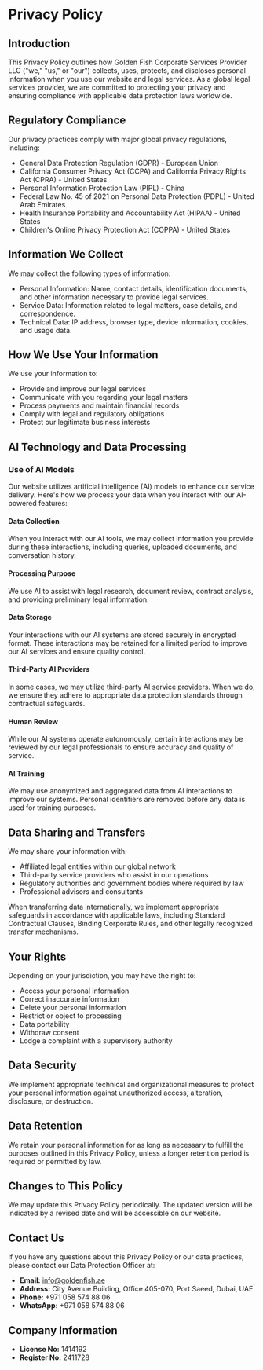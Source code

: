 # Privacy Policy

## Introduction

This Privacy Policy outlines how Golden Fish Corporate Services Provider LLC ("we," "us," or "our") collects, uses, protects, and discloses personal information when you use our website and legal services. As a global legal services provider, we are committed to protecting your privacy and ensuring compliance with applicable data protection laws worldwide.

## Regulatory Compliance

Our privacy practices comply with major global privacy regulations, including:

- General Data Protection Regulation (GDPR) - European Union
- California Consumer Privacy Act (CCPA) and California Privacy Rights Act (CPRA) - United States
- Personal Information Protection Law (PIPL) - China
- Federal Law No. 45 of 2021 on Personal Data Protection (PDPL) - United Arab Emirates
- Health Insurance Portability and Accountability Act (HIPAA) - United States
- Children's Online Privacy Protection Act (COPPA) - United States

## Information We Collect

We may collect the following types of information:

- Personal Information: Name, contact details, identification documents, and other information necessary to provide legal services.
- Service Data: Information related to legal matters, case details, and correspondence.
- Technical Data: IP address, browser type, device information, cookies, and usage data.

## How We Use Your Information

We use your information to:

- Provide and improve our legal services
- Communicate with you regarding your legal matters
- Process payments and maintain financial records
- Comply with legal and regulatory obligations
- Protect our legitimate business interests

## AI Technology and Data Processing

### Use of AI Models

Our website utilizes artificial intelligence (AI) models to enhance our service delivery. Here's how we process your data when you interact with our AI-powered features:

#### Data Collection

When you interact with our AI tools, we may collect information you provide during these interactions, including queries, uploaded documents, and conversation history.

#### Processing Purpose

We use AI to assist with legal research, document review, contract analysis, and providing preliminary legal information.

#### Data Storage

Your interactions with our AI systems are stored securely in encrypted format. These interactions may be retained for a limited period to improve our AI services and ensure quality control.

#### Third-Party AI Providers

In some cases, we may utilize third-party AI service providers. When we do, we ensure they adhere to appropriate data protection standards through contractual safeguards.

#### Human Review

While our AI systems operate autonomously, certain interactions may be reviewed by our legal professionals to ensure accuracy and quality of service.

#### AI Training

We may use anonymized and aggregated data from AI interactions to improve our systems. Personal identifiers are removed before any data is used for training purposes.

## Data Sharing and Transfers

We may share your information with:

- Affiliated legal entities within our global network
- Third-party service providers who assist in our operations
- Regulatory authorities and government bodies where required by law
- Professional advisors and consultants

When transferring data internationally, we implement appropriate safeguards in accordance with applicable laws, including Standard Contractual Clauses, Binding Corporate Rules, and other legally recognized transfer mechanisms.

## Your Rights

Depending on your jurisdiction, you may have the right to:

- Access your personal information
- Correct inaccurate information
- Delete your personal information
- Restrict or object to processing
- Data portability
- Withdraw consent
- Lodge a complaint with a supervisory authority

## Data Security

We implement appropriate technical and organizational measures to protect your personal information against unauthorized access, alteration, disclosure, or destruction.

## Data Retention

We retain your personal information for as long as necessary to fulfill the purposes outlined in this Privacy Policy, unless a longer retention period is required or permitted by law.

## Changes to This Policy

We may update this Privacy Policy periodically. The updated version will be indicated by a revised date and will be accessible on our website.

## Contact Us

If you have any questions about this Privacy Policy or our data practices, please contact our Data Protection Officer at:

- **Email:** info@goldenfish.ae
- **Address:** City Avenue Building, Office 405-070, Port Saeed, Dubai, UAE
- **Phone:** +971 058 574 88 06
- **WhatsApp:** +971 058 574 88 06

## Company Information

- **License No:** 1414192
- **Register No:** 2411728
